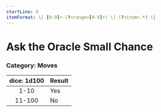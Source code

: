 ```yaml
---
startLine: 4
itemFormat: \| [0-9]+-(?<range>[0-9]+) \| (?<item>.*) \|
---
```

# Ask the Oracle Small Chance
### Category: Moves

| dice: 1d100 | Result |
|:----:|:-------|
| 1-10 | Yes |
| 11-100 | No |